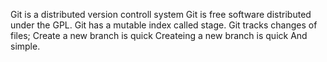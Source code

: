 Git is a distributed version controll system
Git is free software distributed under the GPL.
Git has a mutable index called stage.
Git tracks changes of files;
Create a new branch is quick
Createing a new branch is quick And simple.
